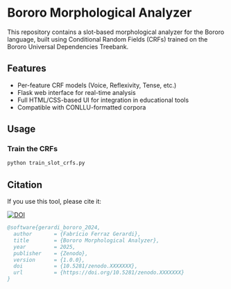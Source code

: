 # Bororo Morphological Analyzer

This repository contains a slot-based morphological analyzer for the Bororo language, built using Conditional Random Fields (CRFs) trained on the Bororo Universal Dependencies Treebank.

## Features

- Per-feature CRF models (Voice, Reflexivity, Tense, etc.)
- Flask web interface for real-time analysis
- Full HTML/CSS-based UI for integration in educational tools
- Compatible with CONLLU-formatted corpora

## Usage

### Train the CRFs

```bash
python train_slot_crfs.py
```

## Citation

If you use this tool, please cite it:

[![DOI](https://zenodo.org/badge/DOI/10.5281/zenodo.15404849.svg)](https://doi.org/10.5281/zenodo.15404849)

```bibtex
@software{gerardi_bororo_2024,
  author       = {Fabrício Ferraz Gerardi},
  title        = {Bororo Morphological Analyzer},
  year         = 2025,
  publisher    = {Zenodo},
  version      = {1.0.0},
  doi          = {10.5281/zenodo.XXXXXXX},
  url          = {https://doi.org/10.5281/zenodo.XXXXXXX}
}
